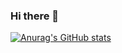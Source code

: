 ### Hi there 👋

[![Anurag's GitHub stats](https://github-readme-stats.vercel.app/api?username=skal48&theme=holi&show_icons=true)](https://github.com/anuraghazra/github-readme-stats)

    
<!--
**skal48/skal48** is a ✨ _special_ ✨ repository because its `README.md` (this file) appears on your GitHub profile.

Here are some ideas to get you started:

- 🔭 I’m currently working on ...
- 🌱 I’m currently learning ...
- 👯 I’m looking to collaborate on ...
- 🤔 I’m looking for help with ...
- 💬 Ask me about ...
- 📫 How to reach me: ...ddwwdsswhy
- 😄 Pronouns: ...s
- ⚡ Fun fact: ...
-->

